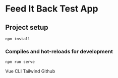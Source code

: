 # Feed It Back Test App

## Project setup
```
npm install
```

### Compiles and hot-reloads for development
```
npm run serve
```
Vue CLI Tailwind Github
